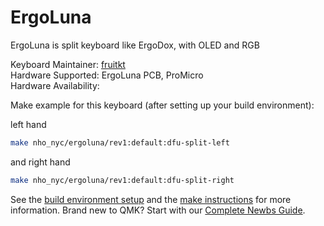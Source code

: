 # ErgoLuna

ErgoLuna is split keyboard like ErgoDox, with OLED and RGB

Keyboard Maintainer: [fruitkt](https://github.com/fruitkt)  
Hardware Supported: ErgoLuna PCB, ProMicro  
Hardware Availability: 

Make example for this keyboard (after setting up your build environment):

left hand 
```sh
make nho_nyc/ergoluna/rev1:default:dfu-split-left
``` 
and right hand
```sh
make nho_nyc/ergoluna/rev1:default:dfu-split-right
```
 
See the [build environment setup](https://docs.qmk.fm/#/getting_started_build_tools) and the [make instructions](https://docs.qmk.fm/#/getting_started_make_guide) for more information. Brand new to QMK? Start with our [Complete Newbs Guide](https://docs.qmk.fm/#/newbs).
